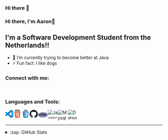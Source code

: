 ### Hi there 👋
 ### Hi there, I'm Aaron👋

## I'm a Software Development Student from the Netherlands!!

- 🌱 I’m currently trying to become better at Java
- ⚡ Fun fact: I like dogs

### Connect with me:



<br />

### Languages and Tools:

<img align="left" alt="Visual Studio Code" width="26px" src="https://raw.githubusercontent.com/github/explore/80688e429a7d4ef2fca1e82350fe8e3517d3494d/topics/visual-studio-code/visual-studio-code.png" />
<img align="left" alt="HTML5" width="26px" src="https://raw.githubusercontent.com/github/explore/80688e429a7d4ef2fca1e82350fe8e3517d3494d/topics/html/html.png" />
<img align="left" alt="CSS3" width="26px" src="https://raw.githubusercontent.com/github/explore/80688e429a7d4ef2fca1e82350fe8e3517d3494d/topics/css/css.png" />
<img align="left" alt="GitHub" width="26px" src="https://raw.githubusercontent.com/github/explore/78df643247d429f6cc873026c0622819ad797942/topics/github/github.png" />
<img align="left" alt="PHP" height="32" width="32" src="https://raw.githubusercontent.com/github/explore/ccc16358ac4530c6a69b1b80c7223cd2744dea83/topics/php/php.png" />
<img align="left" alt="Javascript" height="28" width="32" src="http://pluspng.com/img-png/logo-javascript-png-javascript-tutorials-400.png"/>
<img align="left" alt="Mysql" height="40" width="32" src="http://sqlbackupandftp.com/blog/wp-content/uploads/2015/01/mysql-logo_2800x2800_pixels1.png"/>
<img align="left" alt="Datagrip" height="30" width="30" src="https://cdn.freebiesupply.com/logos/large/2x/datagrip-icon-logo-png-transparent.png"/>



<br />
<br />

---

<details>
  <summary>:zap: GitHub Stats</summary>

  <img align="left" alt="Aaron's Github Stat's" src="https://github-readme-stats-git-master.boostioaaron.vercel.app/api?username=boostioaaron&show_icons=true&hide_border=true" />

</details>

[website]: 
[linkedin]:  
